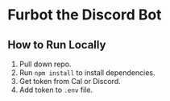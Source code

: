 # Furbot the Discord Bot

## How to Run Locally
1. Pull down repo.
2. Run `npm install` to install dependencies.
3. Get token from Cal or Discord.
4. Add token to `.env` file.